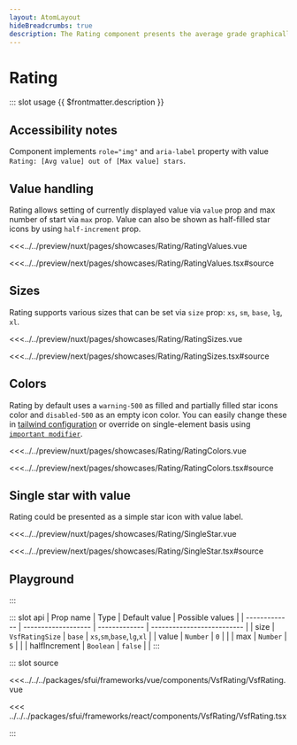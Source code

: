 ```yaml
---
layout: AtomLayout
hideBreadcrumbs: true
description: The Rating component presents the average grade graphically and textually.
---
```


# Rating

::: slot usage
{{ $frontmatter.description }}

## Accessibility notes

Component implements `role="img"` and `aria-label` property with value `Rating: [Avg value] out of [Max value] stars`.

## Value handling

Rating allows setting of currently displayed value via `value` prop and max number of start via `max` prop. Value can also be shown as half-filled star icons by using `half-increment` prop.

<Showcase showcase-name="Rating/RatingValues">

<!-- vue -->
<<<../../preview/nuxt/pages/showcases/Rating/RatingValues.vue
<!-- end vue -->
<!-- react -->
<<<../../preview/next/pages/showcases/Rating/RatingValues.tsx#source
<!-- end react -->

</Showcase>

## Sizes

Rating supports various sizes that can be set via `size` prop: `xs`, `sm`, `base`, `lg`, `xl`.

<Showcase showcase-name="Rating/RatingSizes" style="min-height:250px">

<!-- vue -->
<<<../../preview/nuxt/pages/showcases/Rating/RatingSizes.vue
<!-- end vue -->
<!-- react -->
<<<../../preview/next/pages/showcases/Rating/RatingSizes.tsx#source
<!-- end react -->

</Showcase>

## Colors

Rating by default uses a `warning-500` as filled and partially filled star icons color and `disabled-500` as an empty icon color. You can easily change these in [tailwind configuration](https://tailwindcss.com/docs/configuration#theme) or override on single-element basis using [`important modifier`](https://tailwindcss.com/docs/configuration#important-modifier).

<Showcase showcase-name="Rating/RatingColors">

<!-- vue -->
<<<../../preview/nuxt/pages/showcases/Rating/RatingColors.vue
<!-- end vue -->
<!-- react -->
<<<../../preview/next/pages/showcases/Rating/RatingColors.tsx#source
<!-- end react -->

</Showcase>

## Single star with value

Rating could be presented as a simple star icon with value label.

<Showcase showcase-name="Rating/SingleStar" style="min-height:220px">

<!-- vue -->
<<<../../preview/nuxt/pages/showcases/Rating/SingleStar.vue
<!-- end vue -->
<!-- react -->
<<<../../preview/next/pages/showcases/Rating/SingleStar.tsx#source
<!-- end react -->

</Showcase>

## Playground

<Generate style="height:400px" />
:::

::: slot api
| Prop name     | Type                | Default value | Possible values            |
| ------------- | ------------------- | ------------- | -------------------------- |
| size          | `VsfRatingSize`    | `base`        | `xs`,`sm`,`base`,`lg`,`xl` |
| value         | `Number`            | `0`           |                            |
| max           | `Number`            | `5`           |                            |
| halfIncrement | `Boolean`           | `false`       |                            |
:::

::: slot source
<SourceCode>
<!-- vue -->
<<<../../../packages/sfui/frameworks/vue/components/VsfRating/VsfRating.vue
<!-- end vue -->
<!-- react -->
<<< ../../../packages/sfui/frameworks/react/components/VsfRating/VsfRating.tsx
<!-- end react -->
</SourceCode>
:::
